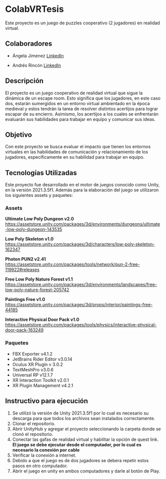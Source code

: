 # ColabVRTesis

Este proyecto es un juego de puzzles cooperativo (2 jugadores) en realidad virtual.

## Colaboradores

 - Ángela Jimenez
   [LinkedIn](https://www.linkedin.com/in/angelajimenezf/)

 - Andrés Rincón
   [LinkedIn](https://www.linkedin.com/in/andresrinconp/)

 ## Descripción

 El proyecto es un juego cooperativo de realidad virtual que sigue la dinámica de un escape room. Esto significa que los jugadores, en este caso dos, estarán sumergidos en un entorno virtual ambientado en la época medieval y estos tendrán la tarea de resolver distintos acertijos para lograr escapar de su encierro. Asimismo, los acertijos a los cuales se enfrentarán evaluarán sus habilidades para trabajar en equipo y comunicar sus ideas.

 ## Objetivo

 Con este proyecto se busca evaluar el impacto que tienen los entornos virtuales en las habilidades de comunicación y relacionamiento de los jugadores, especificamente en su habilidad para trabajar en equipo.

## Tecnologías Utilizadas

Este proyecto fue desarrollado en el motor de juegos conocido como Unity, en la versión 2021.3.5f1. Además para la elaboración del juego se utilizaron los siguientes assets y paquetes:

### Assets

**Ultimate Low Poly Dungeon v2.0**
https://assetstore.unity.com/packages/3d/environments/dungeons/ultimate-low-poly-dungeon-143535

**Low Poly Skeleton v1.0**
https://assetstore.unity.com/packages/3d/characters/low-poly-skeleton-162347 

**Photon PUN2 v2.41**
https://assetstore.unity.com/packages/tools/network/pun-2-free-119922#releases

**Free Low Poly Nature Forest v1.1**
https://assetstore.unity.com/packages/3d/environments/landscapes/free-low-poly-nature-forest-205742

**Paintings Free v1.0**
 https://assetstore.unity.com/packages/3d/props/interior/paintings-free-44185

**Interactive Physical Door Pack v1.0**
https://assetstore.unity.com/packages/tools/physics/interactive-physical-door-pack-163249 

### Paquetes
- FBX Exporter v4.1.2
- JetBrains Rider Editor v3.0.14
- Oculus XR Plugin v 3.0.2 
- TextMeshPro v3.0.6
- Universal RP v12.1.7
- XR Interaction Toolkit v2.0.1
- XR Plugin Management v4.2.1

## Instructivo para ejecución

1. Se utilizó la versión de Unity 2021.3.5f1 por lo cual es necesario su descarga para que todos los archivos sean instalados correctamente.
2. Clonar el repositorio.
3. Abrir UnityHub y agregar el proyecto seleccionando la carpeta donde se clonó el repositorio.
4. Conectar las gafas de realidad virtual y habilitar la opción de quest link. **El juego se debe ejecutar desde el computador, por lo cual es necesario la conexión por cable**
5. Verificar la conexión a internet.
6. Debido a que el juego es de dos jugadores se debera repetir estos pasos en otro computador.
7. Abrir el juego en unity en ambos computadores y darle al botón de Play. 
